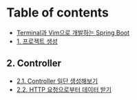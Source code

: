 # Table of contents

* [Terminal과 Vim으로 개발하는 Spring Boot](README.md)
* [1. 프로젝트 생성](1..md)

## 2. Controller <a id="2.-controller-1"></a>

* [2.1. Controller 일단 생성해보기](2.-controller-1/2.1.-controller.md)
* [2.2. HTTP 요청으로부터 데이터 받기](2.-controller-1/2.2.-http.md)

